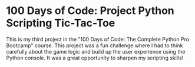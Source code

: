 # 100 Days of Code: Project Python Scripting Tic-Tac-Toe
This is my third project in the "100 Days of Code: The Complete Python Pro Bootcamp" course. This project was a fun challenge where I had to think carefully about the game logic and build up the user experience using the Python console. It was a great opportunity to sharpen my scripting skills!
